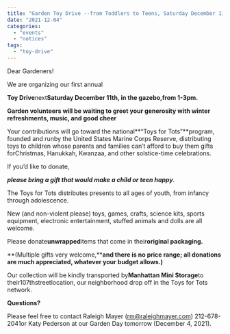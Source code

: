 ```yaml
---
title: "Garden Toy Drive --from Toddlers to Teens, Saturday December 11, 1-3pm"
date: "2021-12-04"
categories: 
  - "events"
  - "notices"
tags: 
  - "toy-drive"
---
```


Dear Gardeners!

We are organizing our first annual

**Toy Drive**next**Saturday December 11th, in the gazebo,from 1-3pm.**

**Garden volunteers will be waiting to greet your generosity with winter refreshments, music, and good cheer**

Your contributions will go toward the national**“Toys for Tots”**program, founded and runby the United States Marine Corps Reserve, distributing toys to children whose parents and families can’t afford to buy them gifts forChristmas, Hanukkah, Kwanzaa, and other solstice-time celebrations.

If you’d like to donate,

**_please bring a gift that would make a child or teen happy_**.

The Toys for Tots distributes presents to all ages of youth, from infancy through adolescence.

New (and non-violent please) toys, games, crafts, science kits, sports equipment, electronic entertainment, stuffed animals and dolls are all welcome.

Please donate**unwrapped**items that come in their**original packaging.**

**(Multiple gifts very welcome,****and there is no price range; all donations are much appreciated, whatever your budget allows.)**

Our collection will be kindly transported by**Manhattan Mini Storage**to their107thstreetlocation, our neighborhood drop off in the Toys for Tots network.

**Questions?**

Please feel free to contact Raleigh Mayer ([rm@raleighmayer.com](mailto:rm@raleighmayer.com)) 212-678-2041or Katy Pederson at our Garden Day tomorrow (December 4, 2021).
